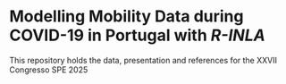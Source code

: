 # Modelling Mobility Data during COVID-19 in Portugal with *R-INLA*

This repository holds the data, presentation and references for the XXVII Congresso SPE 2025
